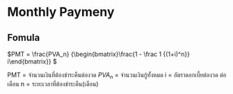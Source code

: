 # Monthly Paymeny

## Fomula

$PMT = \frac{PVA_n} {\begin{bmatrix}\frac{1 - \frac 1 {(1+i)^n}} i\end{bmatrix}}
$

PMT = จำนวนเงินที่ต้องชำระคืนต่องวด
$PVA_n$ = จำนวนเงินกู้ทั้งหมด
i = อัตราดอกเบี้ยต่องวด ต่อเดือน
n = ระยะเวลาที่ต้องชำระคืน(เดือน)
